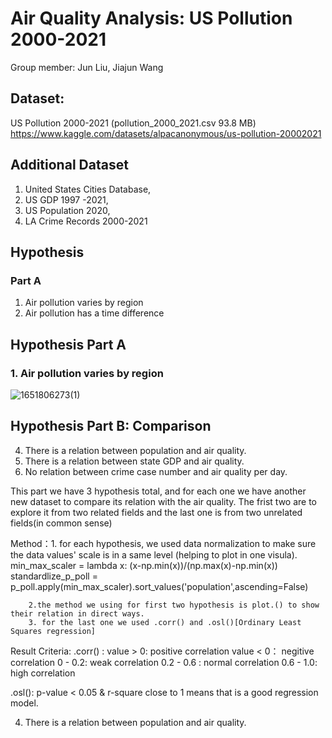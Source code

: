 
# Air Quality Analysis: US Pollution 2000-2021

Group member: Jun Liu, Jiajun Wang


## Dataset:
US Pollution 2000-2021 (pollution_2000_2021.csv 93.8 MB)
https://www.kaggle.com/datasets/alpacanonymous/us-pollution-20002021

## Additional Dataset
  1. United States Cities Database, 
  2. US GDP 1997 -2021, 
  3. US Population 2020, 
  4. LA Crime Records 2000-2021

## Hypothesis
### Part A
  1. Air pollution varies by region
  2. Air pollution has a time difference

## Hypothesis Part A
### 1. Air pollution varies by region
![1651806273(1)](https://user-images.githubusercontent.com/39075334/167060158-f1e07f30-8362-443f-9364-1ba3206d9362.png)




## Hypothesis Part B: Comparison
  4. There is a relation between population and air quality.
  5. There is a relation between state GDP and air quality.
  6. No relation between crime case number and air quality per day.

This part we have 3 hypothesis total, and for each one we have another new dataset to compare its relation with the air quality.
The frist two are to explore it from two related fields and the last one is from two unrelated fields(in common sense)

Method：1. for each hypothesis, we used data normalization to make sure the data values' scale is in a same level (helping to plot in one visula).
        min_max_scaler = lambda x: (x-np.min(x))/(np.max(x)-np.min(x))
        standardlize_p_poll = p_poll.apply(min_max_scaler).sort_values('population',ascending=False)
        
        2.the method we using for first two hypothesis is plot.() to show their relation in direct ways.
        3. for the last one we used .corr() and .osl()[Ordinary Least Squares regression]
        
Result Criteria:
.corr() :  value > 0: positive correlation   value < 0： negitive correlation 
           0 - 0.2:   weak correlation
           0.2 - 0.6 : normal correlation
           0.6 - 1.0: high correlation
           
           
.osl():  p-value < 0.05 & r-square close to 1 means that is a good regression model.


4. There is a relation between population and air quality.

      



